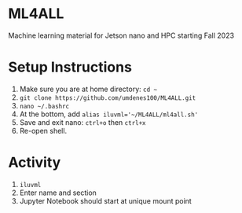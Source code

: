 # ML4ALL
Machine learning material for Jetson nano and HPC starting Fall 2023

# Setup Instructions

1. Make sure you are at home directory: `cd ~`
2. `git clone https://github.com/umdenes100/ML4ALL.git`
3. `nano ~/.bashrc`
4. At the bottom, add `alias iluvml='~/ML4ALL/ml4all.sh'`
5. Save and exit nano: `ctrl+o` then `ctrl+x`
6. Re-open shell.

# Activity

1. `iluvml`
2. Enter name and section
3. Jupyter Notebook should start at unique mount point
